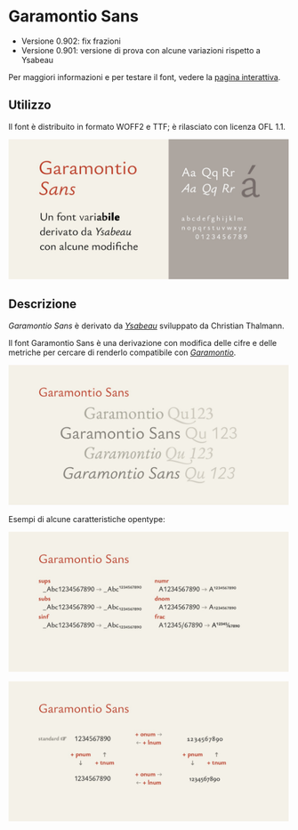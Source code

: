 # Garamontio Sans
- Versione 0.902: fix frazioni
- Versione 0.901: versione di prova con alcune variazioni rispetto a Ysabeau

Per maggiori informazioni e per testare il font, vedere la [pagina interattiva](https://m-casanova.github.io/GaramontioSans/).

## Utilizzo
Il font è distribuito in formato WOFF2 e TTF; è rilasciato con licenza OFL 1.1.

![image](images/garamontio_sans_1.jpg)

## Descrizione
_Garamontio Sans_ è derivato da _[Ysabeau](https://github.com/CatharsisFonts/Ysabeau)_ sviluppato da Christian Thalmann.

Il font Garamontio Sans è una derivazione con modifica delle cifre e delle metriche per cercare di renderlo compatibile con _[Garamontio](https://github.com/m-casanova/Garamontio)_.

![image](images/garamontio_sans_2.jpg)

Esempi di alcune caratteristiche opentype:

![image](images/garamontio_sans_3.jpg)

![image](images/garamontio_sans_4.jpg)
